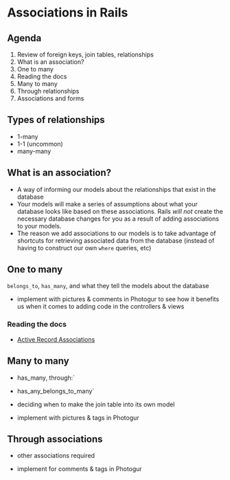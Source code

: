 # Associations in Rails


## Agenda

1. Review of foreign keys, join tables, relationships
2. What is an association?
3. One to many
4. Reading the docs
5. Many to many
6. Through relationships
7. Associations and forms

## Types of relationships
- 1-many
- 1-1 (uncommon)
- many-many

## What is an association?
- A way of informing our models about the relationships that exist in the database
- Your models will make a series of assumptions about what your database looks like based on these associations.  Rails *will not* create the necessary database changes for you as a result of adding associations to your models.
- The reason we add associations to our models is to take advantage of shortcuts for retrieving associated data from the database (instead of having to construct our own `where` queries, etc)

## One to many
`belongs_to`, `has_many`, and what they tell the models about the database

- implement with pictures & comments in Photogur to see how it benefits us when it comes to adding code in the controllers & views

### Reading the docs
- [Active Record Associations](http://guides.rubyonrails.org/association_basics.html)

## Many to many
- has_many, through:`
- has_any_belongs_to_many`
- deciding when to make the join table into its own model

- implement with pictures & tags in Photogur

## Through associations
- other associations required

- implement for comments & tags in Photogur
